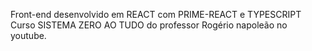 Front-end desenvolvido em REACT com PRIME-REACT e TYPESCRIPT <br>
Curso SISTEMA ZERO AO TUDO do professor Rogério napoleão no youtube.
